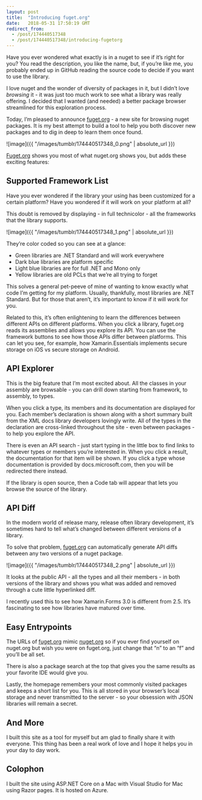 ```yaml
---
layout: post
title:  "Introducing fuget.org"
date:   2018-05-31 17:50:19 GMT
redirect_from:
  - /post/174440517348
  - /post/174440517348/introducing-fugetorg
---
```




Have you ever wondered what exactly is in a nuget to see if it’s right for you? You read the description, you like the name, but, if you’re like me, you probably ended up in GitHub reading the source code to decide if you want to use the library.

I love nuget and the wonder of diversity of packages in it, but I didn’t love *browsing* it - it was just too much work to see what a library was really offering. I decided that I wanted (and needed) a better package browser streamlined for this exploration process.

Today, I’m pleased to announce [fuget.org](https://www.fuget.org) - a new site for browsing nuget packages. It is my best attempt to build a tool to help you both discover new packages and to dig in deep to learn them once found.

![image]({{ "/images/tumblr/174440517348_0.png" | absolute_url }})

[Fuget.org](https://www.fuget.org) shows you most of what nuget.org shows you, but adds these exciting features:


## Supported Framework List


Have you ever wondered if the library your using has been customized for a certain platform? Have you wondered if it will work on your platform at all?

This doubt is removed by displaying - in full technicolor - all the frameworks that the library supports.

![image]({{ "/images/tumblr/174440517348_1.png" | absolute_url }})

They’re color coded so you can see at a glance:

* Green libraries are .NET Standard and will work everywhere
* Dark blue libraries are platform specific
* Light blue libraries are for full .NET and Mono only
* Yellow libraries are old PCLs that we’re all trying to forget

This solves a general pet-peeve of mine of wanting to know exactly what code I’m getting for my platform. Usually, thankfully, most libraries are .NET Standard. But for those that aren’t, it’s important to know if it will work for you.

Related to this, it’s often enlightening to learn the differences between different APIs on different platforms. When you click a library, fuget.org reads its assemblies and allows you explore its API. You can use the framework buttons to see how those APIs differ between platforms. This can let you see, for example, how Xamarin.Essentials implements secure storage on iOS vs secure storage on Android.


## API Explorer


This is the big feature that I’m most excited about. All the classes in your assembly are browsable - you can drill down starting from framework, to assembly, to types.

When you click a type, its members and its documentation are displayed for you. Each member’s declaration is shown along with a short summary built from the XML docs library developers lovingly write. All of the types in the declaration are cross-linked throughout the site - even between packages - to help you explore the API.

There is even an API search - just start typing in the little box to find links to whatever types or members you’re interested in. When you click a result, the documentation for that item will be shown. If you click a type whose documentation is provided by docs.microsoft.com, then you will be redirected there instead.

If the library is open source, then a Code tab will appear that lets you browse the source of the library.


## API Diff


In the modern world of release many, release often library development, it’s sometimes hard to tell what’s changed between different versions of a library.

To solve that problem, [fuget.org](https://www.fuget.org) can automatically generate API diffs between any two versions of a nuget package.

![image]({{ "/images/tumblr/174440517348_2.png" | absolute_url }})

It looks at the public API - all the types and all their members - in both versions of the library and shows you what was added and removed through a cute little hyperlinked diff.

I recently used this to see how Xamarin.Forms 3.0 is different from 2.5. It’s fascinating to see how libraries have matured over time.


## Easy Entrypoints


The URLs of [fuget.org](https://www.fuget.org) mimic [nuget.org](https://www.nuget.org) so if you ever find yourself on nuget.org but wish you were on fuget.org, just change that “n” to an “f” and you’ll be all set.

There is also a package search at the top that gives you the same results as your favorite IDE would give you.

Lastly, the homepage remembers your most commonly visited packages and keeps a short list for you. This is all stored in your browser’s local storage and never transmitted to the server - so your obsession with JSON libraries will remain a secret.


## And More


I built this site as a tool for myself but am glad to finally share it with everyone. This thing has been a real work of love and I hope it helps you in your day to day work.


## Colophon


I built the site using ASP.NET Core on a Mac with Visual Studio for Mac using Razor pages. It is hosted on Azure.
